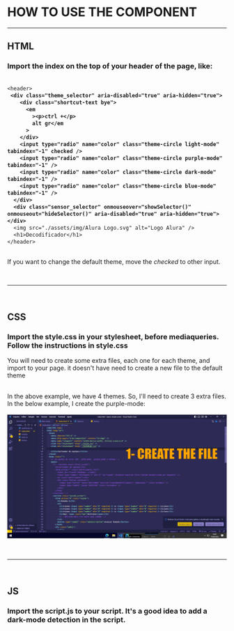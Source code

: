 <h1>HOW TO USE THE COMPONENT</h1>
<hr />
<h2>HTML</h2>
<h3>Import the index on the top of your header of the page, like:</h3>
<pre>
<code>    
&#60;header>
 <strong title="Code inserted">&#60;div class="theme_selector" aria-disabled="true" aria-hidden="true">
    &#60;div class="shortcut-text bye">
      &#60;em
        >&#60;p>ctrl +&#60;/p>
        alt gr&#60;/em
      >
    &#60;/div>
    &#60;input type="radio" name="color" class="theme-circle light-mode" tabindex="-1" checked />
    &#60;input type="radio" name="color" class="theme-circle purple-mode" tabindex="-1" />
    &#60;input type="radio" name="color" class="theme-circle dark-mode" tabindex="-1" />
    &#60;input type="radio" name="color" class="theme-circle blue-mode" tabindex="-1" />
  &#60;/div>
  &#60;div class="sensor_selector" onmouseover="showSelector()" onmouseout="hideSelector()" aria-disabled="true" aria-hidden="true">&#60;/div></strong> 
  &#60;img src="./assets/img/Alura Logo.svg" alt="Logo Alura" />
  &#60;h1>Decodificador&#60;/h1>
&#60;/header>
</code>
</pre>

<p>If you want to change the default theme, move the <em>checked</em> to other input.</p>
<br><hr><br>
<h2>CSS</h2>
<h3>Import the style.css in your stylesheet, before mediaqueries. Follow the instructions in style.css</h3>

<p>
  You will need to create some extra files, each one for each theme, and import to your page. it doesn't have need to create a new file to the default theme <br /><br />

  In the above example, we have 4 themes. So, I'll need to create 3 extra files. In the below example, I create the purple-mode: <br /><br /><img
    src="./GIF-tutorial.gif"
    alt="Tutorial about how to create a new theme"
  />
</p>

<br><hr><br>
<h2>JS</h2>
<h3>Import the script.js to your script. It's a good idea to add a dark-mode detection in the script.</h3>
